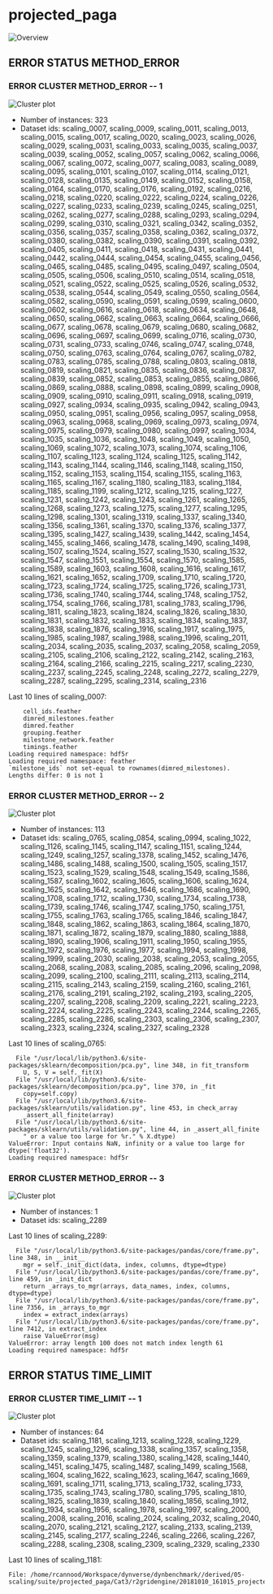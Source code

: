 # projected_paga
![Overview](projected_paga.png)

## ERROR STATUS METHOD_ERROR

### ERROR CLUSTER METHOD_ERROR -- 1
![Cluster plot](error_class_plots/projected_paga_method_error_1.png)

 * Number of instances: 323
 * Dataset ids: scaling_0007, scaling_0009, scaling_0011, scaling_0013, scaling_0015, scaling_0017, scaling_0020, scaling_0023, scaling_0026, scaling_0029, scaling_0031, scaling_0033, scaling_0035, scaling_0037, scaling_0039, scaling_0052, scaling_0057, scaling_0062, scaling_0066, scaling_0067, scaling_0072, scaling_0077, scaling_0083, scaling_0089, scaling_0095, scaling_0101, scaling_0107, scaling_0114, scaling_0121, scaling_0128, scaling_0135, scaling_0149, scaling_0152, scaling_0158, scaling_0164, scaling_0170, scaling_0176, scaling_0192, scaling_0216, scaling_0218, scaling_0220, scaling_0222, scaling_0224, scaling_0226, scaling_0227, scaling_0233, scaling_0239, scaling_0245, scaling_0251, scaling_0262, scaling_0277, scaling_0288, scaling_0293, scaling_0294, scaling_0299, scaling_0310, scaling_0321, scaling_0342, scaling_0352, scaling_0356, scaling_0357, scaling_0358, scaling_0362, scaling_0372, scaling_0380, scaling_0382, scaling_0390, scaling_0391, scaling_0392, scaling_0405, scaling_0411, scaling_0418, scaling_0431, scaling_0441, scaling_0442, scaling_0444, scaling_0454, scaling_0455, scaling_0456, scaling_0465, scaling_0485, scaling_0495, scaling_0497, scaling_0504, scaling_0505, scaling_0506, scaling_0510, scaling_0514, scaling_0518, scaling_0521, scaling_0522, scaling_0525, scaling_0526, scaling_0532, scaling_0538, scaling_0544, scaling_0549, scaling_0550, scaling_0564, scaling_0582, scaling_0590, scaling_0591, scaling_0599, scaling_0600, scaling_0602, scaling_0616, scaling_0618, scaling_0634, scaling_0648, scaling_0650, scaling_0662, scaling_0663, scaling_0664, scaling_0666, scaling_0677, scaling_0678, scaling_0679, scaling_0680, scaling_0682, scaling_0696, scaling_0697, scaling_0699, scaling_0716, scaling_0730, scaling_0731, scaling_0733, scaling_0746, scaling_0747, scaling_0748, scaling_0750, scaling_0763, scaling_0764, scaling_0767, scaling_0782, scaling_0783, scaling_0785, scaling_0788, scaling_0803, scaling_0818, scaling_0819, scaling_0821, scaling_0835, scaling_0836, scaling_0837, scaling_0839, scaling_0852, scaling_0853, scaling_0855, scaling_0866, scaling_0869, scaling_0888, scaling_0898, scaling_0899, scaling_0908, scaling_0909, scaling_0910, scaling_0911, scaling_0918, scaling_0919, scaling_0927, scaling_0934, scaling_0935, scaling_0942, scaling_0943, scaling_0950, scaling_0951, scaling_0956, scaling_0957, scaling_0958, scaling_0963, scaling_0968, scaling_0969, scaling_0973, scaling_0974, scaling_0975, scaling_0979, scaling_0980, scaling_0997, scaling_1034, scaling_1035, scaling_1036, scaling_1048, scaling_1049, scaling_1050, scaling_1069, scaling_1072, scaling_1073, scaling_1074, scaling_1106, scaling_1107, scaling_1123, scaling_1124, scaling_1125, scaling_1142, scaling_1143, scaling_1144, scaling_1146, scaling_1148, scaling_1150, scaling_1152, scaling_1153, scaling_1154, scaling_1155, scaling_1163, scaling_1165, scaling_1167, scaling_1180, scaling_1183, scaling_1184, scaling_1185, scaling_1199, scaling_1212, scaling_1215, scaling_1227, scaling_1231, scaling_1242, scaling_1243, scaling_1261, scaling_1265, scaling_1268, scaling_1273, scaling_1275, scaling_1277, scaling_1295, scaling_1298, scaling_1301, scaling_1319, scaling_1337, scaling_1340, scaling_1356, scaling_1361, scaling_1370, scaling_1376, scaling_1377, scaling_1395, scaling_1427, scaling_1439, scaling_1442, scaling_1454, scaling_1455, scaling_1466, scaling_1478, scaling_1490, scaling_1498, scaling_1507, scaling_1524, scaling_1527, scaling_1530, scaling_1532, scaling_1547, scaling_1551, scaling_1554, scaling_1570, scaling_1585, scaling_1589, scaling_1603, scaling_1608, scaling_1616, scaling_1617, scaling_1621, scaling_1652, scaling_1709, scaling_1710, scaling_1720, scaling_1723, scaling_1724, scaling_1725, scaling_1726, scaling_1731, scaling_1736, scaling_1740, scaling_1744, scaling_1748, scaling_1752, scaling_1754, scaling_1766, scaling_1781, scaling_1783, scaling_1796, scaling_1811, scaling_1823, scaling_1824, scaling_1826, scaling_1830, scaling_1831, scaling_1832, scaling_1833, scaling_1834, scaling_1837, scaling_1838, scaling_1876, scaling_1916, scaling_1917, scaling_1975, scaling_1985, scaling_1987, scaling_1988, scaling_1996, scaling_2011, scaling_2034, scaling_2035, scaling_2037, scaling_2058, scaling_2059, scaling_2105, scaling_2106, scaling_2122, scaling_2142, scaling_2163, scaling_2164, scaling_2166, scaling_2215, scaling_2217, scaling_2230, scaling_2237, scaling_2245, scaling_2248, scaling_2272, scaling_2279, scaling_2287, scaling_2295, scaling_2314, scaling_2316

Last 10 lines of scaling_0007:
```
	cell_ids.feather
	dimred_milestones.feather
	dimred.feather
	grouping.feather
	milestone_network.feather
	timings.feather
Loading required namespace: hdf5r
Loading required namespace: feather
`milestone_ids` not set-equal to rownames(dimred_milestones).
Lengths differ: 0 is not 1
```

### ERROR CLUSTER METHOD_ERROR -- 2
![Cluster plot](error_class_plots/projected_paga_method_error_2.png)

 * Number of instances: 113
 * Dataset ids: scaling_0765, scaling_0854, scaling_0994, scaling_1022, scaling_1126, scaling_1145, scaling_1147, scaling_1151, scaling_1244, scaling_1249, scaling_1257, scaling_1378, scaling_1452, scaling_1476, scaling_1486, scaling_1488, scaling_1500, scaling_1505, scaling_1517, scaling_1523, scaling_1529, scaling_1548, scaling_1549, scaling_1586, scaling_1587, scaling_1602, scaling_1605, scaling_1606, scaling_1624, scaling_1625, scaling_1642, scaling_1646, scaling_1686, scaling_1690, scaling_1708, scaling_1712, scaling_1730, scaling_1734, scaling_1738, scaling_1739, scaling_1746, scaling_1747, scaling_1750, scaling_1751, scaling_1755, scaling_1763, scaling_1765, scaling_1846, scaling_1847, scaling_1848, scaling_1862, scaling_1863, scaling_1864, scaling_1870, scaling_1871, scaling_1872, scaling_1879, scaling_1880, scaling_1888, scaling_1890, scaling_1906, scaling_1911, scaling_1950, scaling_1955, scaling_1972, scaling_1976, scaling_1977, scaling_1994, scaling_1998, scaling_1999, scaling_2030, scaling_2038, scaling_2053, scaling_2055, scaling_2068, scaling_2083, scaling_2085, scaling_2096, scaling_2098, scaling_2099, scaling_2100, scaling_2111, scaling_2113, scaling_2114, scaling_2115, scaling_2143, scaling_2159, scaling_2160, scaling_2161, scaling_2176, scaling_2191, scaling_2192, scaling_2193, scaling_2205, scaling_2207, scaling_2208, scaling_2209, scaling_2221, scaling_2223, scaling_2224, scaling_2225, scaling_2243, scaling_2244, scaling_2265, scaling_2285, scaling_2286, scaling_2303, scaling_2306, scaling_2307, scaling_2323, scaling_2324, scaling_2327, scaling_2328

Last 10 lines of scaling_0765:
```
  File "/usr/local/lib/python3.6/site-packages/sklearn/decomposition/pca.py", line 348, in fit_transform
    U, S, V = self._fit(X)
  File "/usr/local/lib/python3.6/site-packages/sklearn/decomposition/pca.py", line 370, in _fit
    copy=self.copy)
  File "/usr/local/lib/python3.6/site-packages/sklearn/utils/validation.py", line 453, in check_array
    _assert_all_finite(array)
  File "/usr/local/lib/python3.6/site-packages/sklearn/utils/validation.py", line 44, in _assert_all_finite
    " or a value too large for %r." % X.dtype)
ValueError: Input contains NaN, infinity or a value too large for dtype('float32').
Loading required namespace: hdf5r
```

### ERROR CLUSTER METHOD_ERROR -- 3
![Cluster plot](error_class_plots/projected_paga_method_error_3.png)

 * Number of instances: 1
 * Dataset ids: scaling_2289

Last 10 lines of scaling_2289:
```
  File "/usr/local/lib/python3.6/site-packages/pandas/core/frame.py", line 348, in __init__
    mgr = self._init_dict(data, index, columns, dtype=dtype)
  File "/usr/local/lib/python3.6/site-packages/pandas/core/frame.py", line 459, in _init_dict
    return _arrays_to_mgr(arrays, data_names, index, columns, dtype=dtype)
  File "/usr/local/lib/python3.6/site-packages/pandas/core/frame.py", line 7356, in _arrays_to_mgr
    index = extract_index(arrays)
  File "/usr/local/lib/python3.6/site-packages/pandas/core/frame.py", line 7412, in extract_index
    raise ValueError(msg)
ValueError: array length 100 does not match index length 61
Loading required namespace: hdf5r
```

## ERROR STATUS TIME_LIMIT

### ERROR CLUSTER TIME_LIMIT -- 1
![Cluster plot](error_class_plots/projected_paga_time_limit_1.png)

 * Number of instances: 64
 * Dataset ids: scaling_1181, scaling_1213, scaling_1228, scaling_1229, scaling_1245, scaling_1296, scaling_1338, scaling_1357, scaling_1358, scaling_1359, scaling_1379, scaling_1380, scaling_1428, scaling_1440, scaling_1451, scaling_1475, scaling_1487, scaling_1499, scaling_1568, scaling_1604, scaling_1622, scaling_1623, scaling_1647, scaling_1669, scaling_1691, scaling_1711, scaling_1713, scaling_1732, scaling_1733, scaling_1735, scaling_1743, scaling_1780, scaling_1795, scaling_1810, scaling_1825, scaling_1839, scaling_1840, scaling_1856, scaling_1912, scaling_1934, scaling_1956, scaling_1978, scaling_1997, scaling_2000, scaling_2008, scaling_2016, scaling_2024, scaling_2032, scaling_2040, scaling_2070, scaling_2121, scaling_2127, scaling_2133, scaling_2139, scaling_2145, scaling_2177, scaling_2246, scaling_2266, scaling_2267, scaling_2288, scaling_2308, scaling_2309, scaling_2329, scaling_2330

Last 10 lines of scaling_1181:
```
File: /home/rcannood/Workspace/dynverse/dynbenchmark//derived/05-scaling/suite/projected_paga/Cat3/r2gridengine/20181010_161015_projected_paga_Cat3_2p0e3UbXOy/log/log.36.e.txt
```


